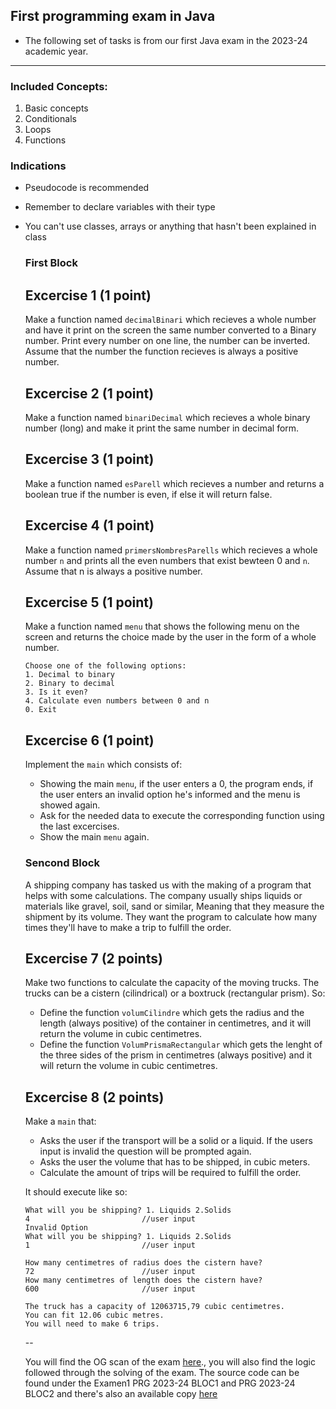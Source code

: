 ## First programming exam in Java 

- The following set of tasks is from our first Java exam in the 2023-24 academic year.
---

### Included Concepts:
1. Basic concepts
2. Conditionals
3. Loops
4. Functions

### Indications
- Pseudocode is recommended
- Remember to declare variables with their type
- You can't use classes, arrays or anything that hasn't been explained in class


  ### First Block

  ## Excercise 1 (1 point)

  Make a function named `decimalBinari` which recieves a whole number and have it print on the screen
  the same number converted to a Binary number.
  Print every number on one line, the number can be inverted.
  Assume that the number the function recieves is always a positive number.

  ## Excercise 2 (1 point)

  Make a function named `binariDecimal` which recieves a whole binary number (long) and make it print
  the same number in decimal form.

  ## Excercise 3 (1 point)

  Make a function named `esParell` which recieves a number and returns a boolean true if the number is
  even, if else it will return false.

  ## Excercise 4 (1 point)

  Make a function named `primersNombresParells` which recieves a whole number `n` and prints all the even
  numbers that exist bewteen 0 and `n`. Assume that n is always a positive number.

  ## Excercise 5 (1 point)

  Make a function named `menu` that shows the following menu on the screen and returns the choice
  made by the user in the form of a whole number.

  ```
  Choose one of the following options:
  1. Decimal to binary
  2. Binary to decimal
  3. Is it even?
  4. Calculate even numbers between 0 and n
  0. Exit
  ```

  ## Excercise 6 (1 point)

  Implement the `main` which consists of:
  - Showing the main `menu`, if the user enters a 0, the program ends, if the user enters an invalid
    option he's informed and the menu is showed again.
  - Ask for the needed data to execute the corresponding function using the last excercises.
  - Show the main `menu` again.
 
  ### Sencond Block

  A shipping company has tasked us with the making of a program that helps with some calculations.
  The company usually ships liquids or materials like gravel, soil, sand or similar, Meaning that
  they measure the shipment by its volume.
  They want the program to calculate how many times they'll have to make a trip to fulfill the order.

  ## Excercise 7 (2 points)

  Make two functions to calculate the capacity of the moving trucks. The trucks can be a cistern (cilindrical)
  or a boxtruck (rectangular prism). So:

  - Define the function `volumCilindre` which gets the radius and the length (always positive) of
    the container in centimetres, and it will return the volume in cubic centimetres.
  - Define the function `VolumPrismaRectangular` which gets the lenght of the three sides of the prism
    in centimetres (always positive) and it will return the volume in cubic centimetres.

  ## Excercise 8 (2 points)

  Make a `main` that:

  - Asks the user if the transport will be a solid or a liquid. If the users input is invalid
    the question will be prompted again.
  - Asks the user the volume that has to be shipped, in cubic meters.
  - Calculate the amount of trips will be required to fulfill the order.

  It should execute like so:

  ```
  What will you be shipping? 1. Liquids 2.Solids
  4                         //user input
  Invalid Option
  What will you be shipping? 1. Liquids 2.Solids
  1                         //user input

  How many centimetres of radius does the cistern have?
  72                        //user input
  How many centimetres of length does the cistern have?
  600                       //user input

  The truck has a capacity of 12063715,79 cubic centimetres.
  You can fit 12.06 cubic metres.
  You will need to make 6 trips.
  ```

  --

  You will find the OG scan of the exam [here](https://github.com/Aleixdiazzz/EXAMEN1-PRG-2023-24/blob/main/logicNExam1.pdf)., you will also find the logic followed      through the solving of the exam.
  The source code can be found under the Examen1 PRG 2023-24 BLOC1 and PRG 2023-24 BLOC2 and there's also an available copy [here](https://github.com/Aleixdiazzz/EXAMEN1-PRG-2023-24/blob/main/sourceCode.md)



  
